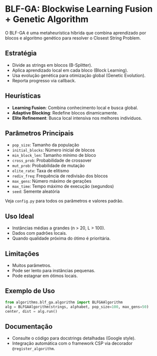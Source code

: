 # BLF-GA: Blockwise Learning Fusion + Genetic Algorithm

O BLF-GA é uma metaheurística híbrida que combina aprendizado por blocos e algoritmo genético para resolver o Closest String Problem.

## Estratégia

- Divide as strings em blocos (B-Splitter).
- Aplica aprendizado local em cada bloco (Block Learning).
- Usa evolução genética para otimização global (Genetic Evolution).
- Reporta progresso via callback.

## Heurísticas

- **Learning Fusion**: Combina conhecimento local e busca global.
- **Adaptive Blocking**: Redefine blocos dinamicamente.
- **Elite Refinement**: Busca local intensiva nos melhores indivíduos.

## Parâmetros Principais

- `pop_size`: Tamanho da população
- `initial_blocks`: Número inicial de blocos
- `min_block_len`: Tamanho mínimo de bloco
- `cross_prob`: Probabilidade de crossover
- `mut_prob`: Probabilidade de mutação
- `elite_rate`: Taxa de elitismo
- `rediv_freq`: Frequência de redivisão dos blocos
- `max_gens`: Número máximo de gerações
- `max_time`: Tempo máximo de execução (segundos)
- `seed`: Semente aleatória

Veja `config.py` para todos os parâmetros e valores padrão.

## Uso Ideal

- Instâncias médias a grandes (n > 20, L > 100).
- Dados com padrões locais.
- Quando qualidade próxima do ótimo é prioritária.

## Limitações

- Muitos parâmetros.
- Pode ser lento para instâncias pequenas.
- Pode estagnar em ótimos locais.

## Exemplo de Uso

```python
from algorithms.blf_ga.algorithm import BLFGAAlgorithm
alg = BLFGAAlgorithm(strings, alphabet, pop_size=100, max_gens=50)
center, dist = alg.run()
```

## Documentação

- Consulte o código para docstrings detalhadas (Google style).
- Integração automática com o framework CSP via decorador `@register_algorithm`.
